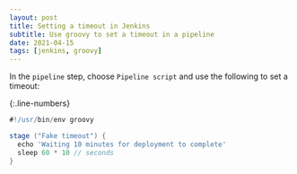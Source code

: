 ```yaml
---
layout: post
title: Setting a timeout in Jenkins
subtitle: Use groovy to set a timeout in a pipeline
date: 2021-04-15
tags: [jenkins, groovy]
---
```


In the `pipeline` step, choose `Pipeline script` and use the following to set a timeout:


{:.line-numbers}
```groovy
#!/usr/bin/env groovy

stage ("Fake timeout") {
  echo 'Waiting 10 minutes for deployment to complete'
  sleep 60 * 10 // seconds
}
```
